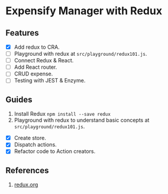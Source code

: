 # Expensify Manager with Redux

## Features

- [X] Add redux to CRA.
- [ ] Playground with redux at `src/playground/redux101.js`.
- [ ] Connect Redux & React.
- [ ] Add React router.
- [ ] CRUD expense.
- [ ] Testing with JEST & Enzyme.

## Guides

1. Install Redux `npm install --save redux`
2. Playground with redux to understand basic concepts at `src/playground/redux101.js`.
- [X] Create store.
- [X] Dispatch actions.
- [X] Refactor code to Action creators.

## References

1. [redux.org](https://redux.js.org)
